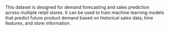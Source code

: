 This dataset is designed for demand forecasting and sales prediction across multiple retail stores. It can be used to train machine learning models that predict future product demand based on historical sales data, time features, and store information.
